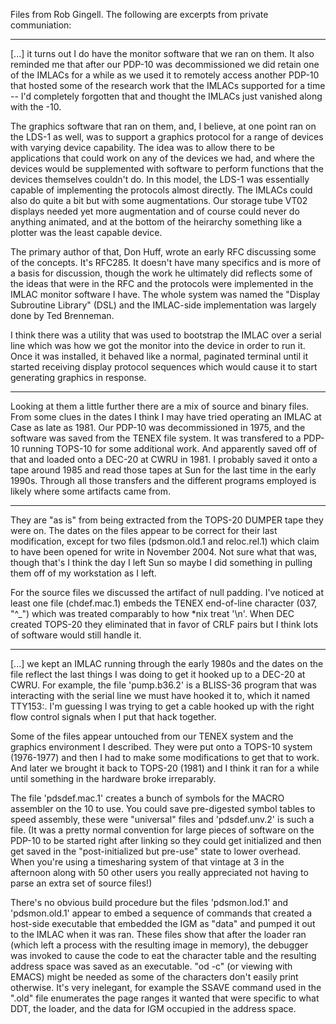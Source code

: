 Files from Rob Gingell.  The following are excerpts from private
communiation:

---

[...] it turns out I do have the monitor software that we ran on
them. It also reminded me that after our PDP-10 was decommissioned we
did retain one of the IMLACs for a while as we used it to remotely
access another PDP-10 that hosted some of the research work that the
IMLACs supported for a time -- I'd completely forgotten that and
thought the IMLACs just vanished along with the -10.

The graphics software that ran on them, and, I believe, at one point
ran on the LDS-1 as well, was to support a graphics protocol for a
range of devices with varying device capability. The idea was to allow
there to be applications that could work on any of the devices we had,
and where the devices would be supplemented with software to perform
functions that the devices themselves couldn't do. In this model, the
LDS-1 was essentially capable of implementing the protocols almost
directly. The IMLACs could also do quite a bit but with some
augmentations. Our storage tube VT02 displays needed yet more
augmentation and of course could never do anything animated, and at
the bottom of the heirarchy something like a plotter was the least
capable device.

The primary author of that, Don Huff, wrote an early RFC discussing
some of the concepts. It's RFC285. It doesn't have many specifics and
is more of a basis for discussion, though the work he ultimately did
reflects some of the ideas that were in the RFC and the protocols were
implemented in the IMLAC monitor software I have. The whole system was
named the "Display Subroutine Library" (DSL) and the IMLAC-side
implementation was largely done by Ted Brenneman.

I think there was a utility that was used to bootstrap the IMLAC over
a serial line which was how we got the monitor into the device in
order to run it. Once it was installed, it behaved like a normal,
paginated terminal until it started receiving display protocol
sequences which would cause it to start generating graphics in
response.

---

Looking at them a little further there are a mix of source and binary
files. From some clues in the dates I think I may have tried operating
an IMLAC at Case as late as 1981. Our PDP-10 was decommissioned in
1975, and the software was saved from the TENEX file system. It was
transfered to a PDP-10 running TOPS-10 for some additional work. And
apparently saved off of that and loaded onto a DEC-20 at CWRU in
1981. I probably saved it onto a tape around 1985 and read those tapes
at Sun for the last time in the early 1990s. Through all those
transfers and the different programs employed is likely where some
artifacts came from.

---

They are "as is" from being extracted from the TOPS-20 DUMPER tape
they were on. The dates on the files appear to be correct for their
last modification, except for two files (pdsmon.old.1 and reloc.rel.1)
which claim to have been opened for write in November 2004. Not sure
what that was, though that's I think the day I left Sun so maybe I did
something in pulling them off of my workstation as I left.

For the source files we discussed the artifact of null padding. I've
noticed at least one file (chdef.mac.1) embeds the TENEX end-of-line
character (037, "^_") which was treated comparably to how *nix treat
'\n'. When DEC created TOPS-20 they eliminated that in favor of CRLF
pairs but I think lots of software would still handle it.

---

[...] we kept an IMLAC running through the early 1980s and the dates
on the file reflect the last things I was doing to get it hooked up to
a DEC-20 at CWRU. For example, the file 'pump.b36.2' is a BLISS-36
program that was interacting with the serial line we must have hooked
it to, which it named TTY153:. I'm guessing I was trying to get a
cable hooked up with the right flow control signals when I put that
hack together.

Some of the files appear untouched from our TENEX system and the
graphics environment I described. They were put onto a TOPS-10 system
(1976-1977) and then I had to make some modifications to get that to
work. And later we brought it back to TOPS-20 (1981) and I think it
ran for a while until something in the hardware broke irreparably.

The file 'pdsdef.mac.1' creates a bunch of symbols for the MACRO
assembler on the 10 to use. You could save pre-digested symbol tables
to speed assembly, these were "universal" files and 'pdsdef.unv.2' is
such a file. (It was a pretty normal convention for large pieces of
software on the PDP-10 to be started right after linking so they could
get initialized and then get saved in the "post-initialized but
pre-use" state to lower overhead. When you're using a timesharing
system of that vintage at 3 in the afternoon along with 50 other users
you really appreciated not having to parse an extra set of source
files!)

There's no obvious build procedure but the files 'pdsmon.lod.1' and
'pdsmon.old.1' appear to embed a sequence of commands that created a
host-side executable that embedded the IGM as "data" and pumped it out
to the IMLAC when it was ran. These files show that after the loader
ran (which left a process with the resulting image in memory), the
debugger was invoked to cause the code to eat the character table and
the resulting address space was saved as an executable. "od -c" (or
viewing with EMACS) might be needed as some of the characters don't
easily print otherwise. It's very inelegant, for example the SSAVE
command used in the ".old" file enumerates the page ranges it wanted
that were specific to what DDT, the loader, and the data for IGM
occupied in the address space.
